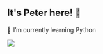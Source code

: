 ## It's Peter here! 👋
🌱 I’m currently learning Python

<img src="(https://github.com/Ninja2EatYa/Ninja2EatYa/blob/main/wallpaperflare.com_wallpaper%20(10).jpg?raw=true)">

